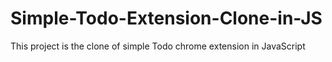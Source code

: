 # Simple-Todo-Extension-Clone-in-JS
This project is the clone of simple Todo chrome extension in JavaScript
